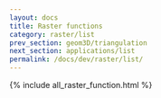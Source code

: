 ```yaml
---
layout: docs
title: Raster functions
category: raster/list
prev_section: geom3D/triangulation
next_section: applications/list
permalink: /docs/dev/raster/list/
---
```



{% include all_raster_function.html %}
